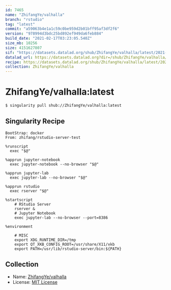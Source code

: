 ```yaml
---
id: 7465
name: "ZhifangYe/valhalla"
branch: "rstudio"
tag: "latest"
commit: "a59063b4e1a1c59c0be959d2b01bff95af3df2f6"
version: "978994d3bdc25bd892ef949da6feb884"
build_date: "2021-02-17T03:23:05.540Z"
size_mb: 10256
size: 4151627807
sif: "https://datasets.datalad.org/shub/ZhifangYe/valhalla/latest/2021-02-17-a59063b4-978994d3/978994d3bdc25bd892ef949da6feb884.simg"
datalad_url: https://datasets.datalad.org?dir=/shub/ZhifangYe/valhalla/latest/2021-02-17-a59063b4-978994d3/
recipe: https://datasets.datalad.org/shub/ZhifangYe/valhalla/latest/2021-02-17-a59063b4-978994d3/Singularity
collection: ZhifangYe/valhalla
---
```


# ZhifangYe/valhalla:latest

```bash
$ singularity pull shub://ZhifangYe/valhalla:latest
```

## Singularity Recipe

```singularity
BootStrap: docker
From: zhifang/rstudio-server-test

%runscript
  exec "$@"

%apprun jupyter-notebook
  exec jupyter-notebook --no-browser "$@"

%apprun jupyter-lab
  exec jupyter-lab --no-browser "$@"

%apprun rstudio
  exec rserver "$@"

%startscript
    # RStudio Server
    rserver &
    # Jupyter Notebook
    exec jupyter-lab --no-browser --port=8386

%environment

    # MISC
    export XDG_RUNTIME_DIR=/tmp
    export QT_XKB_CONFIG_ROOT=/usr/share/X11/xkb
    export PATH=/usr/lib/rstudio-server/bin:${PATH}
```

## Collection

 - Name: [ZhifangYe/valhalla](https://github.com/ZhifangYe/valhalla)
 - License: [MIT License](https://api.github.com/licenses/mit)

